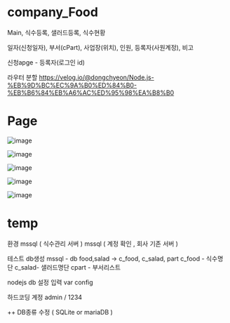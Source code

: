 # company_Food


 Main, 식수등록, 샐러드등록, 식수현황

 일자(신청일자), 부서(cPart), 사업장(위치), 인원, 등록자(사원계정), 비고

 신청apge - 등록자(로그인 id)

라우터 분할
https://velog.io/@dongchyeon/Node.js-%EB%9D%BC%EC%9A%B0%ED%84%B0-%EB%B6%84%EB%A6%AC%ED%95%98%EA%B8%B0

# Page
![image](https://user-images.githubusercontent.com/70190887/172511171-e8f0057d-11f2-419b-8195-00bc48f5bc06.png)

![image](https://user-images.githubusercontent.com/70190887/172511219-36cd4178-c761-4130-8758-7f68d8019c3d.png)

![image](https://user-images.githubusercontent.com/70190887/172511226-a928a0a4-f904-46f2-ad9b-07825c527e1e.png)

![image](https://user-images.githubusercontent.com/70190887/172511246-341609bc-c1f5-4d79-90fd-ec6bfccd8188.png)

![image](https://user-images.githubusercontent.com/70190887/172511257-9860ce50-e774-43e3-9432-e70b47e3e26f.png)


# temp
환경
mssql ( 식수관리 서버 )
mssql ( 계정 확인 , 회사 기존 서버 )


테스트
db생성
mssql - db food,salad -> c_food, c_salad, part
c_food - 식수명단
c_salad- 샐러드명단
cpart - 부서리스트


nodejs db 설정 입력
var config

하드코딩 계정
admin / 1234





++ 
DB종류 수정 ( SQLite or mariaDB )

